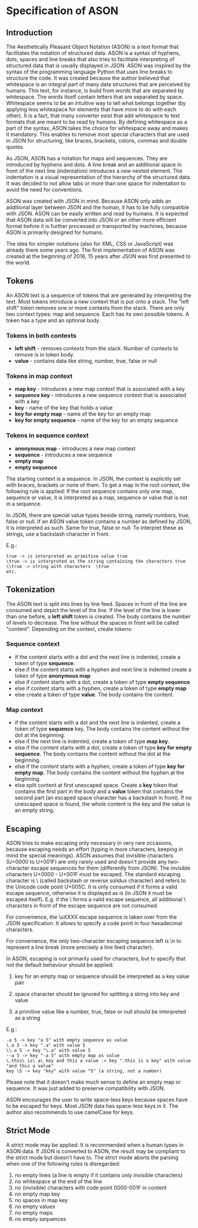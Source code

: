 # Specification of ASON

## Introduction

The Aesthetically Pleasant Object Notation (ASON) is a text format that facilitates the notation of structured data. ASON is a syntax of hyphens, dots, spaces and line breaks that also tries to facilitate interpreting of structured data that is usually displayed in JSON. ASON was inspired by the syntax of the programming language Python that uses line breaks to structure the code. It was created because the author believed that whitespace is an integral part of many data structures that are perceived by humans. This text, for instance, is build from words that are separated by whitespace. The words itself contain letters that are separated by space. Whitespace seems to be an intuitive way to tell what belongs together (by applying less whitespace for elements that have more to do with each other). It is a fact, that many converter exist that add whitespace to text formats that are meant to be read by humans. By defining whitespace as a part of the syntax, ASON takes the choice for whitespace away and makes it mandatory. This enables to remove most special characters that are used in JSON for structuring, like braces, brackets, colons, commas and double quotes.

As JSON, ASON has a notation for maps and sequences. They are introduced by hyphens and dots. A line break and an additional space in front of the next line (indentation) introduces a new nested element. The indentation is a visual representation of the hierarchy of the structured data. It was decided to not allow tabs or more than one space for indentation to avoid the need for conventions.

ASON was created with JSON in mind. Because ASON only adds an additional layer between JSON and the human, it has to be fully compatible with JSON. ASON can be easily written and read by humans. It is expected that ASON data will be converted into JSON or an other more efficient format before it is further processed or transported by machines, because ASON is primarily designed for humans.

The idea for simpler notations (also for XML, CSS or JavaScript) was already there some years ago. The first implementation of ASON was created at the beginning of 2016, 15 years after JSON was first presented to the world.

## Tokens

An ASON text is a sequence of tokens that are generated by interpreting the text. Most tokens introduce a new context that is put onto a stack. The "left shift" token removes one or more contexts from the stack. There are only two context types: map and sequence. Each has its own possible tokens. A token has a type and an optional body. 

### Tokens in both contexts

* **left shift** - removes contexts from the stack. Number of contexts to remove is in token body.
* **value** - contains data like string, number, true, false or null

### Tokens in map context

* **map key** - introduces a new map context that is associated with a key
* **sequence key** - introduces a new sequence context that is associated with a key
* **key** - name of the key that holds a value
* **key for empty map** - name of the key for an empty map
* **key for empty sequence** - name of the key for an empty sequence

### Tokens in sequence context

* **anonymous map** - introduces a new map context
* **sequence** - introduces a new sequence 
* **empty map**
* **empty sequence**

The starting context is a sequence. In JSON, the context is explicitly set with braces, brackets or none of them. To get a map in the root context, the following rule is applied: If the root sequence contains only one map, sequence or value, it is interpreted as a map, sequence or value that is not in a sequence.

In JSON, there are special value types beside string, namely numbers, true, false or null. If an ASON value token contains a number as defined by JSON, it is interpreted as such. Same for true, false or null. To interpret these as strings, use a backslash character in front.

E.g.:

	true -> is interpreted as primitive value true
	\true -> is interpreted as the string containing the characters true
	\\true -> string with characters  \true
	etc.

## Tokenization

The ASON text is split into lines by line feed. Spaces in front of the line are consumed and depict the level of the line. If the level of the line is lower than one before, a **left shift** token is created. The body contains the number of levels to decrease. The line without the spaces in front will be called "content". Depending on the context, create tokens:

### Sequence context

* if the content starts with a dot and the next line is indented, create a token of type **sequence**.
* else if the content starts with a hyphen and next line is indented create a token of type **anonymous map**
* else if content starts with a dot, create a token of type **empty sequence**
* else if content starts with a hyphen, create a token of type **empty map**
* else create a token of type **value**. The body contains the content.

### Map context

* if the content starts with a dot and the next line is indented, create a token of type **sequence** key. The body contains the content without the dot at the beginning.
* else if the next line is indented, create a token of type **map key**.
* else if the content starts with a dot, create a token of type **key for empty sequence**. The body contains the content without the dot at the beginning.
* else if the content starts with a hyphen, create a token of type **key for empty map**. The body contains the content without the hyphen at the beginning.
* else split content at first unescaped space. Create a **key** token that contains the first part in the body and a **value** token that contains the second part (an escaped space character has a backslash in front). If no unescaped space is found, the whole content is the key and the value is an empty string.

## Escaping

ASON tries to make escaping only necessary in very rare occasions, because escaping needs an effort (typing in more characters, keeping in mind the special meanings). ASON assumes that invisible characters (U+0000 to U+001F) are only rarely used and doesn't provide any two-character escape sequences for them (differently from JSON). The invisible characters U+0000 - U+001F must be escaped. The standard escaping character is \ (called backslash or reverse solidus character) and refers to the Unicode code point U+005C. It is only consumed if it forms a valid escape sequence, otherwise it is displayed as is (in JSON it must be escaped itself). E.g. if the \ forms a valid escape sequence, all additional \ characters in front of the escape sequence are not consumed.

For convenience, the \uXXXX escape sequence is taken over from the JSON specification. It allows to specify a code point in four hexadecimal characters.

For convenience, the only two-character escaping sequence left is \n to represent a line break (more precisely a line feed character).

In ASON, escaping is not primarily used for characters, but to specify that not the default behaviour should be applied:

1. key for an empty map or sequence should be interpreted as a key value pair

2. space character should be ignored for splitting a string into key and value

3. a primitive value like a number, true, false or null should be interpreted as a string

E.g.:

    .a 5 -> key "a 5" with empty sequence as value
    \.a 5 -> key ".a" with value 5
    \\.a 5 -> key "\.a" with value 5
    --a 5 -> key "-a 5" with empty map as value
    \.this\ is\ a\ key and this a value -> key ".this is a key" with value "and this a value"
    key \5 -> key "key" with value "5" (a string, not a number)

Please note that it doesn't make much sense to define an empty map or sequence. It was just added to preserve compatibility with JSON.

ASON encourages the user to write space-less keys because spaces have to be escaped for keys. Most JSON data has space-less keys in it. The author also recommends to use camelCase for keys.

## Strict Mode

A strict mode may be applied. It is recommended when a human types in ASON data. If JSON is converted to ASON, the result may be compliant to the strict mode but doesn't have to. The strict mode aborts the parsing when one of the following rules is disregarded:

1. no empty lines (a line is empty if it contains only invisible characters)
3. no whitespace at the end of the line
5. no (invisible) characters with code point 0000-001F in content
6. no empty map key
7. no spaces in map key
8. no empty values
9. no empty maps
10. no empty sequences
